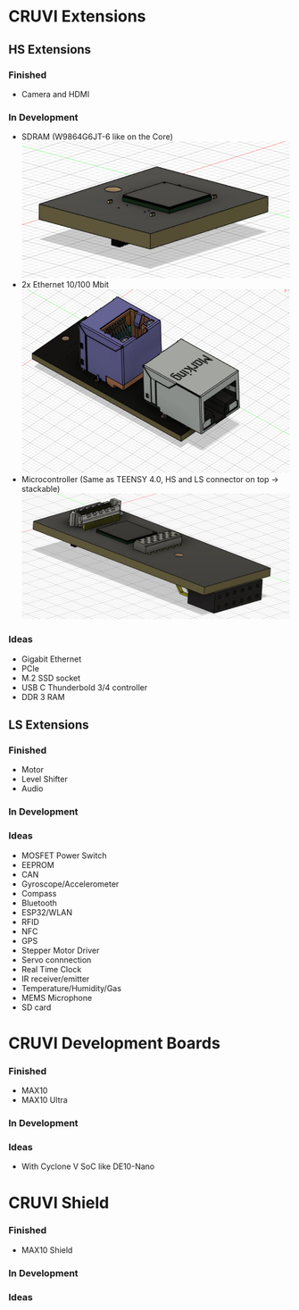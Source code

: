 # CRUVI Extensions
## HS Extensions
### Finished
- Camera and HDMI
### In Development
- SDRAM (W9864G6JT-6 like on the Core)
![SDRAM](RAM.jpg)
- 2x Ethernet 10/100 Mbit
![Ethernet](ethernet.jpeg)
- Microcontroller (Same as TEENSY 4.0, HS and LS connector on top -> stackable)
![Processor](processor.jpg)
### Ideas
- Gigabit Ethernet
- PCIe
- M.2 SSD socket
- USB C Thunderbold 3/4 controller
- DDR 3 RAM

## LS Extensions
### Finished
- Motor
- Level Shifter
- Audio
### In Development

### Ideas
- MOSFET Power Switch
- EEPROM
- CAN
- Gyroscope/Accelerometer
- Compass
- Bluetooth
- ESP32/WLAN
- RFID
- NFC
- GPS
- Stepper Motor Driver
- Servo connnection
- Real Time Clock
- IR receiver/emitter
- Temperature/Humidity/Gas
- MEMS Microphone
- SD card

# CRUVI Development Boards
### Finished
- MAX10
- MAX10 Ultra
### In Development

### Ideas
- With Cyclone V SoC like DE10-Nano 

# CRUVI Shield
### Finished
- MAX10 Shield
### In Development

### Ideas
